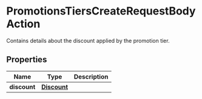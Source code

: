 

# PromotionsTiersCreateRequestBodyAction

Contains details about the discount applied by the promotion tier.

## Properties

| Name | Type | Description |
|------------ | ------------- | ------------- |
|**discount** | [**Discount**](Discount.md) |  |



